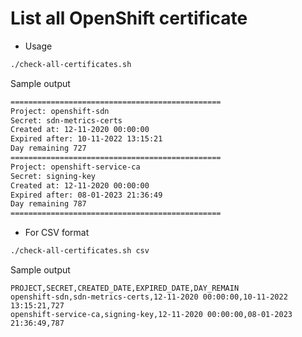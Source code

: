 # List all OpenShift certificate 
- Usage
```bash
./check-all-certificates.sh
```
Sample output
```bash
===============================================
Project: openshift-sdn
Secret: sdn-metrics-certs
Created at: 12-11-2020 00:00:00
Expired after: 10-11-2022 13:15:21
Day remaining 727
===============================================
Project: openshift-service-ca
Secret: signing-key
Created at: 12-11-2020 00:00:00
Expired after: 08-01-2023 21:36:49
Day remaining 787
===============================================
```
- For CSV format
```bash
./check-all-certificates.sh csv
```
Sample output
```csv
PROJECT,SECRET,CREATED_DATE,EXPIRED_DATE,DAY_REMAIN
openshift-sdn,sdn-metrics-certs,12-11-2020 00:00:00,10-11-2022 13:15:21,727
openshift-service-ca,signing-key,12-11-2020 00:00:00,08-01-2023 21:36:49,787
```
